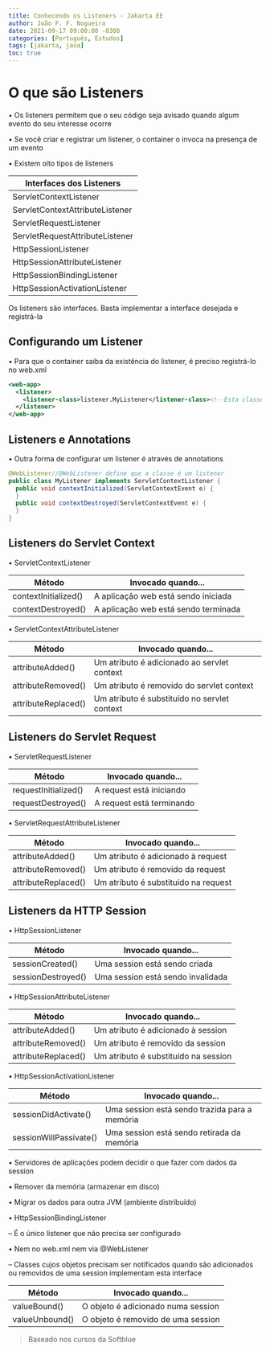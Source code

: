 ```yaml
---
title: Conhecendo os Listeners - Jakarta EE
author: João F. F. Nogueira
date: 2021-09-17 09:00:00 -0300
categories: [Português, Estudos]
tags: [jakarta, java]
toc: true
---
```


# O que são Listeners

• Os listeners permitem que o seu código seja avisado quando algum evento do seu interesse ocorre

• Se você criar e registrar um listener, o container o invoca na presença de um evento

• Existem oito tipos de listeners

| Interfaces dos Listeners        |
|---------------------------------|
| ServletContextListener          |
| ServletContextAttributeListener |
| ServletRequestListener          |
| ServletRequestAttributeListener |
| HttpSessionListener             |
| HttpSessionAttributeListener    |
| HttpSessionBindingListener      |
| HttpSessionActivationListener   |

Os listeners são interfaces. Basta implementar a interface desejada e registrá-la

## Configurando um Listener

• Para que o container saiba da existência do listener, é preciso registrá-lo no web.xml

```xml
<web-app>
  <listener>
    <listener-class>listener.MyListener</listener-class><!--Esta classe deve implementar uma das sete interfaces de listener-->
  </listener>
</web-app>
```

## Listeners e Annotations

• Outra forma de configurar um listener é através de annotations

```java
@WebListener//@WebListener define que a classe é um listener
public class MyListener implements ServletContextListener {
  public void contextInitialized(ServletContextEvent e) {
  }
  public void contextDestroyed(ServletContextEvent e) { 
  }
}
```

## Listeners do Servlet Context

• ServletContextListener

| Método                | Invocado quando...                   |
|-----------------------|--------------------------------------|
| contextInitialized()  | A aplicação web está sendo iniciada  |
| contextDestroyed()    | A aplicação web está sendo terminada |

• ServletContextAttributeListener

| Método               | Invocado quando...                           |
|----------------------|----------------------------------------------|
| attributeAdded()     | Um atributo é adicionado ao servlet context  |
| attributeRemoved()   | Um atributo é removido do servlet context    |
| attributeReplaced()  | Um atributo é substituído no servlet context |

## Listeners do Servlet Request

• ServletRequestListener

| Método                | Invocado quando...        |
|-----------------------|---------------------------|
| requestInitialized()  | A request está iniciando  |
| requestDestroyed()    | A request está terminando |

• ServletRequestAttributeListener

| Método               | Invocado quando...                   |
|----------------------|--------------------------------------|
| attributeAdded()     | Um atributo é adicionado à request   |
| attributeRemoved()   | Um atributo é removido da request    |
| attributeReplaced()  | Um atributo é substituído na request |

## Listeners da HTTP Session

• HttpSessionListener

| Método             | Invocado quando...                |
|--------------------|-----------------------------------|
| sessionCreated()   | Uma session está sendo criada     |
| sessionDestroyed() | Uma session está sendo invalidada |

• HttpSessionAttributeListener

| Método               | Invocado quando...                   |
|----------------------|--------------------------------------|
| attributeAdded()     | Um atributo é adicionado à session   |
| attributeRemoved()   | Um atributo é removido da session    |
| attributeReplaced()  | Um atributo é substituído na session |

• HttpSessionActivationListener

| Método                  | Invocado quando...                            |
|-------------------------|-----------------------------------------------|
| sessionDidActivate()    | Uma session está sendo trazida para a memória |
| sessionWillPassivate()  | Uma session está sendo retirada da memória    |

• Servidores de aplicações podem decidir o que fazer com dados da session

• Remover da memória (armazenar em disco)

• Migrar os dados para outra JVM (ambiente distribuído)

• HttpSessionBindingListener

– É o único listener que não precisa ser configurado

• Nem no web.xml nem via @WebListener

– Classes cujos objetos precisam ser notificados quando são adicionados ou removidos de uma session implementam esta interface

| Método         | Invocado quando...                 |
|----------------|------------------------------------|
| valueBound()   | O objeto é adicionado numa session |
| valueUnbound() | O objeto é removido de uma session |

> Baseado nos cursos da Softblue